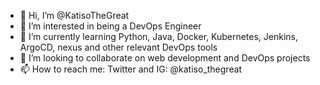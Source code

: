 - 👋 Hi, I’m @KatisoTheGreat
- 👀 I’m interested in being a DevOps Engineer
- 🌱 I’m currently learning Python, Java, Docker, Kubernetes, Jenkins, ArgoCD, nexus and other relevant DevOps tools
- 💞️ I’m looking to collaborate on web development and DevOps projects
- 📫 How to reach me:
Twitter and IG: @katiso_thegreat

<!---
KatisoTheGreat/KatisoTheGreat is a ✨ special ✨ repository because its `README.md` (this file) appears on your GitHub profile.
You can click the Preview link to take a look at your changes.
--->
